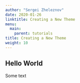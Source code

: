 ```yaml
---
author: "Sergei Zheleznov"
date: 2020-01-26
linktitle: Creating a New Theme
menu:
  main:
    parent: tutorials
title: Creating a New Theme
weight: 10
---
```


## Hello World

Some text
